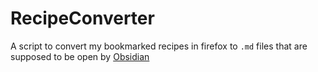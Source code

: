 # RecipeConverter
A script to convert my bookmarked recipes in firefox to `.md` files that are supposed to be open by [Obsidian](https://obsidian.md/)
